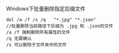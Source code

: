 Windows下批量删除指定后缀文件

```
del /a /f /s /q   "*.jpg" "*.json"
//批量删除当前路径下后缀为 .jpg 和 .json的文件
/a /f 强制删除所有属性的文件
/q 无需确认
/s 可以删除子文件夹中的文件
```

